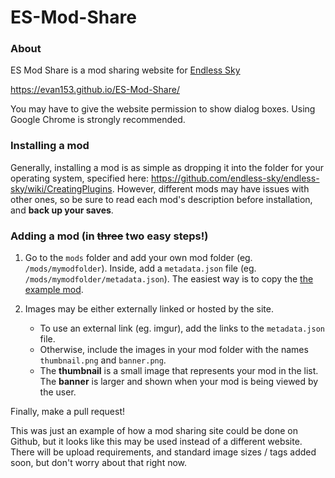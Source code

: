 # ES-Mod-Share

### About
ES Mod Share is a mod sharing website for [Endless Sky](http://endless-sky.github.io/)

https://evan153.github.io/ES-Mod-Share/

You may have to give the website permission to show dialog boxes. Using Google Chrome is strongly recommended.

### Installing a mod
Generally, installing a mod is as simple as dropping it into the folder for your operating system, specified here: https://github.com/endless-sky/endless-sky/wiki/CreatingPlugins.
However, different mods may have issues with other ones, so be sure to read each mod's description before installation, and **back up your saves**.

### Adding a mod (in ~~three~~ two easy steps!)
1. Go to the `mods` folder and add your own mod folder (eg. `/mods/mymodfolder`). Inside, add a `metadata.json` file (eg. `/mods/mymodfolder/metadata.json`). The easiest way is to copy the [the example mod](https://github.com/evan153/ES-Mod-Share/tree/gh-pages/mods/mod-example-title).

2. Images may be either externally linked or hosted by the site.
    - To use an external link (eg. imgur), add the links to the `metadata.json` file.
    - Otherwise, include the images in your mod folder with the names `thumbnail.png` and `banner.png`.
    - The **thumbnail** is a small image that represents your mod in the list. The **banner** is larger and shown when your mod is being viewed by the user.

Finally, make a pull request!

This was just an example of how a mod sharing site could be done on Github, but it looks like this may be used instead of a different website. There will be upload requirements, and standard image sizes / tags added soon, but don't worry about that right now.
